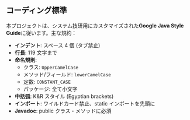 ## コーディング標準

本プロジェクトは、システム技研用にカスタマイズされた**Google Java Style Guide**に従います。主な規約：

- **インデント**: スペース 4 個 (タブ禁止)
- **行長**: 119 文字まで
- **命名規則**:
  - クラス: `UpperCamelCase`
  - メソッド/フィールド: `lowerCamelCase`
  - 定数: `CONSTANT_CASE`
  - パッケージ: 全て小文字
- **中括弧**: K&R スタイル (Egyptian brackets)
- **インポート**: ワイルドカード禁止、static インポートを先頭に
- **Javadoc**: public クラス・メソッドに必須

